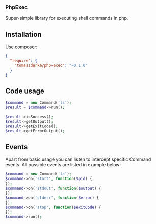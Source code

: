 ### PhpExec

Super-simple library for executing shell commands in php.

## Installation

Use composer:
```json
{
  "require": {
    "tomaszdurka/php-exec": "~0.1.0"
  }
}
```

## Code usage

```php
$command = new Command('ls');
$result = $command->run();

$result->isSuccess();
$result->getOutput();
$result->getExitCode();
$result->getErrorOutput();
```

## Events
Apart from basic usage you can listen to intercept specific Command events.
All possible events are listed in example below:
```php
$command = new Command('ls');
$command->on('start', function($pid) {
});
$command->on('stdout', function($output) {
});
$command->on('stderr', function($error) {
});
$command->on('stop', function($exitCode) {
});
$command->run();
```

